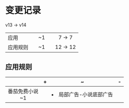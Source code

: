 # 变更记录

v13 -> v14

||||||
|-|:-:|:-:|:-:|:-:|
|应用||~1||7 -> 7|
|应用规则||~1||12 -> 12|

## 应用规则

||+|~|-|
|:-:|-|-|-|
|番茄免费小说<br>~1||<li>局部广告-小说底部广告||

